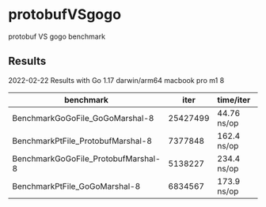 # protobufVSgogo
protobuf VS gogo benchmark

## Results
2022-02-22 Results with Go 1.17 darwin/arm64 macbook pro m1 8

benchmark                                | iter       | time/iter    | bytes/op  | allocs/op  
-----------------------------------------|------------|--------------|-----------|------------
BenchmarkGoGoFile_GoGoMarshal-8          |   25427499 |  44.76 ns/op |        16 |         1  
BenchmarkPtFile_ProtobufMarshal-8        |    7377848 |  162.4 ns/op |        16 |         1 
BenchmarkGoGoFile_ProtobufMarshal-8      |    5138227 |  234.4 ns/op |        32 |         2 
BenchmarkPtFile_GoGoMarshal-8            |    6834567 |  173.9 ns/op |        48 |         2 